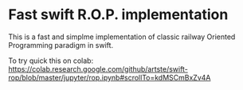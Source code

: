 # Fast swift R.O.P. implementation

This is a fast and simplme implementation of classic railway Oriented Programming paradigm in swift.


To try quick this on colab: https://colab.research.google.com/github/artste/swift-rop/blob/master/jupyter/rop.ipynb#scrollTo=kdMSCmBxZv4A

